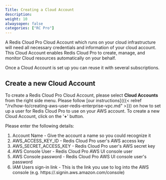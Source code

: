 ```yaml
---
Title: Creating a Cloud Account
description:
weight: 10
alwaysopen: false
categories: ["RC Pro"]
---
```


A Redis Cloud Pro Cloud Account which runs on your cloud infrastructure will need all necessary credentials and information
of your cloud account. This Cloud Account enables Redis Cloud Pro to create, manage, and monitor Cloud resources automatically on your behalf.

Once a Cloud Account is set up you can reuse it with several subscriptions.

## Create a new Cloud Account

To create a Redis Cloud Pro Cloud Account, please select **Cloud Accounts** from the
right side menu. Please follow [our
instructions]({{< relref "/rv/how-to/creating-aws-user-redis-enterprise-vpc.md" >}})
on how to set up a user for Redis Cloud Pro to use on your AWS account.
To create a new Cloud Account, click on the '**+**' button.

Please enter the following details:

1. Account Name - Give the account a name so you could recognize it
1. AWS_ACCESS_KEY_ID - Redis Cloud Pro user's AWS access key
1. AWS_SECRET_ACCESS_KEY - Redis Cloud Pro user's AWS secret key
1. AWS Console User - Redis Cloud Pro AWS UI console user
1. AWS Console password - Redis Cloud Pro AWS UI console user's password
1. IAM Users sign-in link - This is the link you use to log into the
    AWS console (e.g.
    https://<YOUR-ACCOUNT-ID-WITHOUT-HYPHENS>.signin.aws.amazon.com/console)

